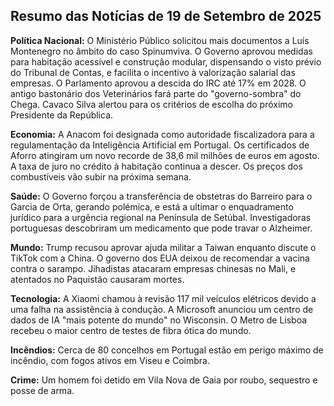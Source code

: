 ## Resumo das Notícias de 19 de Setembro de 2025

**Política Nacional:** O Ministério Público solicitou mais documentos a Luís Montenegro no âmbito do caso Spinumviva. O Governo aprovou medidas para habitação acessível e construção modular, dispensando o visto prévio do Tribunal de Contas, e facilita o incentivo à valorização salarial das empresas. O Parlamento aprovou a descida do IRC até 17% em 2028. O antigo bastonário dos Veterinários fará parte do "governo-sombra" do Chega. Cavaco Silva alertou para os critérios de escolha do próximo Presidente da República.

**Economia:** A Anacom foi designada como autoridade fiscalizadora para a regulamentação da Inteligência Artificial em Portugal. Os certificados de Aforro atingiram um novo recorde de 38,6 mil milhões de euros em agosto. A taxa de juro no crédito à habitação continua a descer. Os preços dos combustíveis vão subir na próxima semana.

**Saúde:** O Governo forçou a transferência de obstetras do Barreiro para o Garcia de Orta, gerando polémica, e está a ultimar o enquadramento jurídico para a urgência regional na Península de Setúbal. Investigadoras portuguesas descobriram um medicamento que pode travar o Alzheimer.

**Mundo:** Trump recusou aprovar ajuda militar a Taiwan enquanto discute o TikTok com a China. O governo dos EUA deixou de recomendar a vacina contra o sarampo. Jihadistas atacaram empresas chinesas no Mali, e atentados no Paquistão causaram mortes.

**Tecnologia:** A Xiaomi chamou à revisão 117 mil veículos elétricos devido a uma falha na assistência à condução. A Microsoft anunciou um centro de dados de IA "mais potente do mundo" no Wisconsin. O Metro de Lisboa recebeu o maior centro de testes de fibra ótica do mundo.

**Incêndios:** Cerca de 80 concelhos em Portugal estão em perigo máximo de incêndio, com fogos ativos em Viseu e Coimbra.

**Crime:** Um homem foi detido em Vila Nova de Gaia por roubo, sequestro e posse de arma.